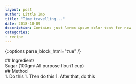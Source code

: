 ```yaml
---
layout: post
author: Little Imp
title: "Time travelling..."
date: 2018-10-09
description: Contains just lorem ipsum dolor text for now
categories:
- recipe
---
```

{::options parse_block_html="true" /}
<div class="ingredientsh">
## Ingredients
</div>
<div class="ingredientsb">
Sugar (100gm) All purpose flour(1 cup)
</div>
<div class="recmethodh">
## Method
</div>
<div class="recmethodb">
1. Do this
1. Then do this
1. After that, do this
</div>
